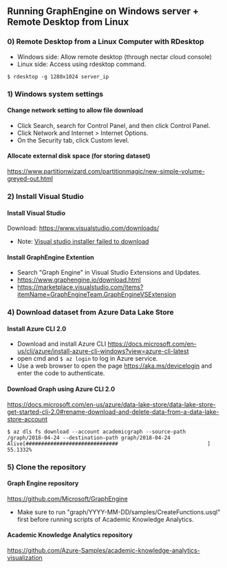 ## Running GraphEngine on Windows server + Remote Desktop from Linux

### 0) Remote Desktop from a Linux Computer with RDesktop

- Windows side: Allow remote desktop (through nectar cloud console)
- Linux side: Access using rdesktop command.
```
$ rdesktop -g 1280x1024 server_ip
```

### 1) Windows system settings

#### Change network setting to allow file download
- Click Search, search for Control Panel, and then click Control Panel.
- Click Network and Internet > Internet Options.
- On the Security tab, click Custom level.

#### Allocate external disk space (for storing dataset)
https://www.partitionwizard.com/partitionmagic/new-simple-volume-greyed-out.html

### 2) Install Visual Studio

#### Install Visual Studio

Download: https://www.visualstudio.com/downloads/
- Note: [Visual studio installer failed to download](https://developercommunity.visualstudio.com/content/problem/24328/visual-studio-installer-failed-to-download.html)

#### Install GraphEngine Extention

- Search "Graph Engine" in Visual Studio Extensions and Updates.
- https://www.graphengine.io/download.html
- https://marketplace.visualstudio.com/items?itemName=GraphEngineTeam.GraphEngineVSExtension

### 4) Download dataset from Azure Data Lake Store

#### Install Azure CLI 2.0

- Download and install Azure CLI
https://docs.microsoft.com/en-us/cli/azure/install-azure-cli-windows?view=azure-cli-latest
- open cmd and `$ az login` to log in Azure service.
- Use a web browser to open the page https://aka.ms/devicelogin and enter the code to authenticate.

#### Download Graph using Azure CLI 2.0
https://docs.microsoft.com/en-us/azure/data-lake-store/data-lake-store-get-started-cli-2.0#rename-download-and-delete-data-from-a-data-lake-store-account
```
$ az dls fs download --account academicgraph --source-path /graph/2018-04-24 --destination-path graph/2018-04-24
Alive[##############################                             ] 55.1332%
```

### 5) Clone the repository

#### Graph Engine repository
https://github.com/Microsoft/GraphEngine

- Make sure to run "graph/YYYY-MM-DD/samples/CreateFunctions.usql" first before running scripts of Academic Knowledge Analytics.

#### Academic Knowledge Analytics repository
https://github.com/Azure-Samples/academic-knowledge-analytics-visualization
